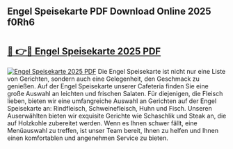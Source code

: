 ## Engel Speisekarte PDF Download Online 2025 f0Rh6

# <h2><a href="http://gc8z8o4.nevu.top/?p=Engel+Speisekarte">🔗 👉🔴 Engel Speisekarte 2025 PDF</a></h2>

[![Engel Speisekarte 2025 PDF](https://i.imgur.com/dBaPXMq.png)](http://gc8z8o4.nevu.top/?p=Engel+Speisekarte)
Die Engel Speisekarte ist nicht nur eine Liste von Gerichten, sondern auch eine Gelegenheit, den Geschmack zu genießen. Auf der Engel Speisekarte unserer Cafeteria finden Sie eine große Auswahl an leichten und frischen Salaten. Für diejenigen, die Fleisch lieben, bieten wir eine umfangreiche Auswahl an Gerichten auf der Engel Speisekarte an: Rindfleisch, Schweinefleisch, Huhn und Fisch. Unseren Auserwählten bieten wir exquisite Gerichte wie Schaschlik und Steak an, die auf Holzkohle zubereitet werden. Wenn es Ihnen schwer fällt, eine Menüauswahl zu treffen, ist unser Team bereit, Ihnen zu helfen und Ihnen einen komfortablen und angenehmen Service zu bieten.

